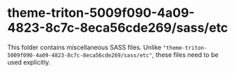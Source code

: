 # theme-triton-5009f090-4a09-4823-8c7c-8eca56cde269/sass/etc

This folder contains miscellaneous SASS files. Unlike `"theme-triton-5009f090-4a09-4823-8c7c-8eca56cde269/sass/etc"`, these files
need to be used explicitly.
